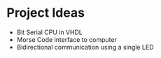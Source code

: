 # Project Ideas



* Bit Serial CPU in VHDL
* Morse Code interface to computer
* Bidirectional communication using a single LED
